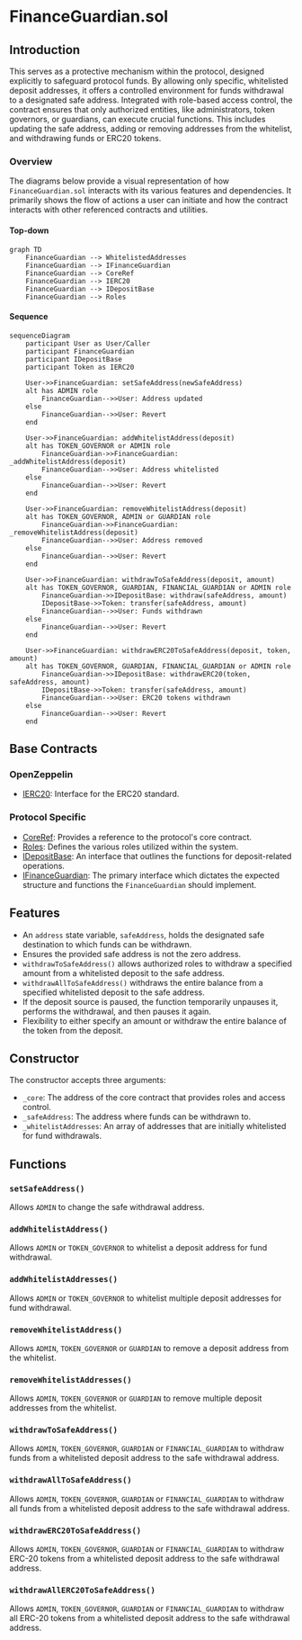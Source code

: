 # FinanceGuardian.sol

## Introduction
This serves as a protective mechanism within the protocol, designed explicitly to safeguard protocol funds. By allowing only specific, whitelisted deposit addresses, it offers a controlled environment for funds withdrawal to a designated safe address. Integrated with role-based access control, the contract ensures that only authorized entities, like administrators, token governors, or guardians, can execute crucial functions. This includes updating the safe address, adding or removing addresses from the whitelist, and withdrawing funds or ERC20 tokens.

### Overview
The diagrams below provide a visual representation of how `FinanceGuardian.sol` interacts with its various features and dependencies. It primarily shows the flow of actions a user can initiate and how the contract interacts with other referenced contracts and utilities.

#### Top-down
```mermaid
graph TD
    FinanceGuardian --> WhitelistedAddresses
    FinanceGuardian --> IFinanceGuardian
    FinanceGuardian --> CoreRef
    FinanceGuardian --> IERC20
    FinanceGuardian --> IDepositBase
    FinanceGuardian --> Roles
```

#### Sequence
```mermaid
sequenceDiagram
    participant User as User/Caller
    participant FinanceGuardian
    participant IDepositBase
    participant Token as IERC20
 
    User->>FinanceGuardian: setSafeAddress(newSafeAddress)
    alt has ADMIN role
        FinanceGuardian-->>User: Address updated
    else
        FinanceGuardian-->>User: Revert
    end

    User->>FinanceGuardian: addWhitelistAddress(deposit)
    alt has TOKEN_GOVERNOR or ADMIN role
        FinanceGuardian->>FinanceGuardian: _addWhitelistAddress(deposit)
        FinanceGuardian-->>User: Address whitelisted
    else
        FinanceGuardian-->>User: Revert
    end

    User->>FinanceGuardian: removeWhitelistAddress(deposit)
    alt has TOKEN_GOVERNOR, ADMIN or GUARDIAN role
        FinanceGuardian->>FinanceGuardian: _removeWhitelistAddress(deposit)
        FinanceGuardian-->>User: Address removed
    else
        FinanceGuardian-->>User: Revert
    end 

    User->>FinanceGuardian: withdrawToSafeAddress(deposit, amount)
    alt has TOKEN_GOVERNOR, GUARDIAN, FINANCIAL_GUARDIAN or ADMIN role
        FinanceGuardian->>IDepositBase: withdraw(safeAddress, amount)
        IDepositBase->>Token: transfer(safeAddress, amount)
        FinanceGuardian-->>User: Funds withdrawn
    else
        FinanceGuardian-->>User: Revert
    end

    User->>FinanceGuardian: withdrawERC20ToSafeAddress(deposit, token, amount)
    alt has TOKEN_GOVERNOR, GUARDIAN, FINANCIAL_GUARDIAN or ADMIN role
        FinanceGuardian->>IDepositBase: withdrawERC20(token, safeAddress, amount)
        IDepositBase->>Token: transfer(safeAddress, amount)
        FinanceGuardian-->>User: ERC20 tokens withdrawn
    else
        FinanceGuardian-->>User: Revert
    end
```

## Base Contracts
### OpenZeppelin
- [IERC20](https://github.com/OpenZeppelin/openzeppelin-contracts/blob/master/contracts/token/ERC20/IERC20.sol): Interface for the ERC20 standard.
### Protocol Specific
- [CoreRef](https://github.com/ZTX-Foundation/tuxedo/blob/develop/src/refs/CoreRef.sol): Provides a reference to the protocol's core contract.
- [Roles](https://github.com/ZTX-Foundation/tuxedo/blob/develop/src/core/Roles.sol): Defines the various roles utilized within the system.
- [IDepositBase](https://github.com/ZTX-Foundation/tuxedo/blob/develop/src/finance/IDepositBase.sol): An interface that outlines the functions for deposit-related operations.
- [IFinanceGuardian](https://github.com/ZTX-Foundation/tuxedo/blob/develop/src/finance/IFinanceGuardian.sol): The primary interface which dictates the expected structure and functions the `FinanceGuardian` should implement.

## Features
- An `address` state variable, `safeAddress`, holds the designated safe destination to which funds can be withdrawn.
- Ensures the provided safe address is not the zero address.
- `withdrawToSafeAddress()` allows authorized roles to withdraw a specified amount from a whitelisted deposit to the safe address.
- `withdrawAllToSafeAddress()` withdraws the entire balance from a specified whitelisted deposit to the safe address.
- If the deposit source is paused, the function temporarily unpauses it, performs the withdrawal, and then pauses it again.
- Flexibility to either specify an amount or withdraw the entire balance of the token from the deposit.

## Constructor
The constructor accepts three arguments:

- `_core`: The address of the core contract that provides roles and access control.
- `_safeAddress`: The address where funds can be withdrawn to.
- `_whitelistAddresses`: An array of addresses that are initially whitelisted for fund withdrawals.

## Functions
### `setSafeAddress()`
Allows `ADMIN` to change the safe withdrawal address.

### `addWhitelistAddress()`
Allows `ADMIN` or `TOKEN_GOVERNOR` to whitelist a deposit address for fund withdrawal.

### `addWhitelistAddresses()`
Allows `ADMIN` or `TOKEN_GOVERNOR` to whitelist multiple deposit addresses for fund withdrawal.

### `removeWhitelistAddress()`
Allows `ADMIN`, `TOKEN_GOVERNOR` or `GUARDIAN` to remove a deposit address from the whitelist.

### `removeWhitelistAddresses()`
Allows `ADMIN`, `TOKEN_GOVERNOR` or `GUARDIAN` to remove multiple deposit addresses from the whitelist.

### `withdrawToSafeAddress()`
Allows `ADMIN`, `TOKEN_GOVERNOR`, `GUARDIAN` or `FINANCIAL_GUARDIAN` to withdraw funds from a whitelisted deposit address to the safe withdrawal address.

### `withdrawAllToSafeAddress()`
Allows `ADMIN`, `TOKEN_GOVERNOR`, `GUARDIAN` or `FINANCIAL_GUARDIAN` to withdraw all funds from a whitelisted deposit address to the safe withdrawal address.

### `withdrawERC20ToSafeAddress()`
Allows `ADMIN`, `TOKEN_GOVERNOR`, `GUARDIAN` or `FINANCIAL_GUARDIAN` to withdraw ERC-20 tokens from a whitelisted deposit address to the safe withdrawal address.

### `withdrawAllERC20ToSafeAddress()`
Allows `ADMIN`, `TOKEN_GOVERNOR`, `GUARDIAN` or `FINANCIAL_GUARDIAN` to withdraw all ERC-20 tokens from a whitelisted deposit address to the safe withdrawal address.

